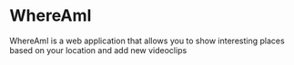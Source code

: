 # WhereAmI
WhereAmI is a web application that allows you to show interesting places based on your location and add new videoclips
